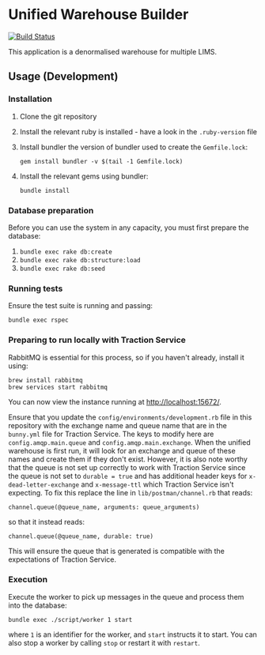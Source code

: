 # Unified Warehouse Builder

[![Build Status](https://travis-ci.org/sanger/unified_warehouse.svg?branch=develop)](https://travis-ci.org/sanger/unified_warehouse)

This application is a denormalised warehouse for multiple LIMS.

## Usage (Development)

### Installation

1. Clone the git repository
1. Install the relevant ruby is installed - have a look in the `.ruby-version` file
1. Install bundler the version of bundler used to create the `Gemfile.lock`:

       gem install bundler -v $(tail -1 Gemfile.lock)

1. Install the relevant gems using bundler:

       bundle install

### Database preparation

Before you can use the system in any capacity, you must first prepare the database:

1. `bundle exec rake db:create`
1. `bundle exec rake db:structure:load`
1. `bundle exec rake db:seed`

### Running tests

Ensure the test suite is running and passing:

    bundle exec rspec

### Preparing to run locally with Traction Service

RabbitMQ is essential for this process, so if you haven't already, install it using:

    brew install rabbitmq
    brew services start rabbitmq

You can now view the instance running at [http://localhost:15672/](http://localhost:15672/).

Ensure that you update the `config/environments/development.rb` file in this repository with the exchange name and queue name that are in the `bunny.yml` file for Traction Service.
The keys to modify here are `config.amqp.main.queue` and `config.amqp.main.exchange`.
When the unified warehouse is first run, it will look for an exchange and queue of these names and create them if they don't exist.
However, it is also note worthy that the queue is not set up correctly to work with Traction Service since the queue is not set to `durable = true` and has additional header keys for `x-dead-letter-exchange` and `x-message-ttl` which Traction Service isn't expecting.
To fix this replace the line in `lib/postman/channel.rb` that reads:

    channel.queue(@queue_name, arguments: queue_arguments)

so that it instead reads:

    channel.queue(@queue_name, durable: true)

This will ensure the queue that is generated is compatible with the expectations of Traction Service.

### Execution

Execute the worker to pick up messages in the queue and process them into the database:

    bundle exec ./script/worker 1 start

where `1` is an identifier for the worker, and `start` instructs it to start.
You can also stop a worker by calling `stop` or restart it with `restart`.
